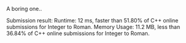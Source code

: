 A boring one..

Submission result:
Runtime: 12 ms, faster than 51.80% of C++ online submissions for Integer to Roman.
Memory Usage: 11.2 MB, less than 36.84% of C++ online submissions for Integer to Roman.
